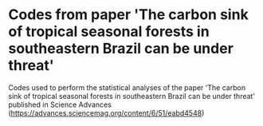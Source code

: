# Codes from paper 'The carbon sink of tropical seasonal forests in southeastern Brazil can be under threat'
Codes used to perform the statistical analyses of the paper 'The carbon sink of tropical seasonal forests in southeastern Brazil can be under threat' published in Science Advances (https://advances.sciencemag.org/content/6/51/eabd4548)


